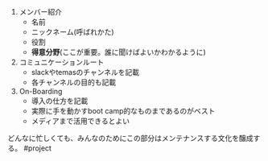 1. メンバー紹介
	- 名前
	- ニックネーム(呼ばれかた)
	- 役割
	- **得意分野**(ここが重要。誰に聞けばよいかわかるように)
2. コミュニケーションルート
	- slackやtemasのチャンネルを記載
	- 各チャンネルの目的も記載
3. On-Boarding
	- 導入の仕方を記載
	- 実際に手を動かすboot camp的なものまであるのがベスト
	- メディアまで活用できるとよい

どんなに忙しくても、みんなのためにこの部分はメンテナンスする文化を醸成する。
#project